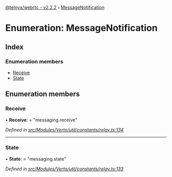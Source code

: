 [@telnyx/webrtc - v2.2.2](../README.md) › [MessageNotification](messagenotification.md)

# Enumeration: MessageNotification

## Index

### Enumeration members

* [Receive](messagenotification.md#receive)
* [State](messagenotification.md#state)

## Enumeration members

###  Receive

• **Receive**: = "messaging.receive"

*Defined in [src/Modules/Verto/util/constants/relay.ts:134](https://github.com/team-telnyx/webrtc/blob/main/packages/js/src/Modules/Verto/util/constants/relay.ts#L134)*

___

###  State

• **State**: = "messaging.state"

*Defined in [src/Modules/Verto/util/constants/relay.ts:133](https://github.com/team-telnyx/webrtc/blob/main/packages/js/src/Modules/Verto/util/constants/relay.ts#L133)*
